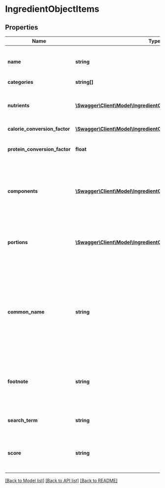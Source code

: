 # IngredientObjectItems

## Properties
Name | Type | Description | Notes
------------ | ------------- | ------------- | -------------
**name** | **string** | Item name as provided by brand owner or as shown on packaging | [optional] 
**categories** | **string[]** |  | [optional] 
**nutrients** | [**\Swagger\Client\Model\IngredientObjectNutrients[]**](IngredientObjectNutrients.md) | An array containing nutrient informatio objects for this food item | [optional] 
**calorie_conversion_factor** | [**\Swagger\Client\Model\IngredientObjectCalorieConversionFactor**](IngredientObjectCalorieConversionFactor.md) |  | [optional] 
**protein_conversion_factor** | **float** | The multiplication factor used to calculate protein from nitrogen | [optional] 
**components** | [**\Swagger\Client\Model\IngredientObjectComponents[]**](IngredientObjectComponents.md) | An array of objects containing the constituent parts of a food (e.g. bone is a component of meat) | [optional] 
**portions** | [**\Swagger\Client\Model\IngredientObjectPortions[]**](IngredientObjectPortions.md) | An array of objects containing information on discrete amounts of a food found in this item | [optional] 
**common_name** | **string** | Common name associated with this item. These generally clarify what the item is (e.g. when the brand name is \&quot;BRAND&#x27;s Spicy Enchilada\&quot; the common name may be \&quot;Chicken enchilada\&quot;) | [optional] 
**footnote** | **string** | Comments on any unusual aspects of this item. Examples might include unusual aspects of the food overall. | [optional] 
**search_term** | **string** | The original search term that found this food item. | [optional] 
**score** | **string** | A value that represents how similar the name of this food item is to the original search term. | [optional] 

[[Back to Model list]](../../README.md#documentation-for-models) [[Back to API list]](../../README.md#documentation-for-api-endpoints) [[Back to README]](../../README.md)

